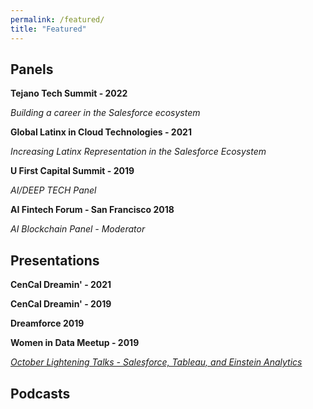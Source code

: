 ```yaml
---
permalink: /featured/
title: "Featured"
---
```

Panels
---
**Tejano Tech Summit - 2022**

*Building a career in the Salesforce ecosystem*

**Global Latinx in Cloud Technologies - 2021**

*Increasing Latinx Representation in the Salesforce Ecosystem*

**U First Capital Summit - 2019** 

*AI/DEEP TECH Panel*

**AI Fintech Forum - San Francisco 2018**

*AI Blockchain Panel - Moderator*

Presentations
---
**CenCal Dreamin' - 2021**

**CenCal Dreamin' - 2019**

**Dreamforce 2019**

**Women in Data Meetup - 2019**

*[October Lightening Talks - Salesforce, Tableau, and Einstein Analytics](https://www.facebook.com/events/1333741036790710/)*


Podcasts
---
